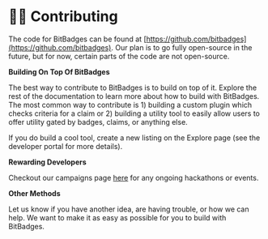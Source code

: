 # 👨‍💻 Contributing

The code for BitBadges can be found at [https://github.com/bitbadges](https://github.com/bitbadges).
Our plan is to go fully open-source in the future, but for now, certain parts of the code are not open-source.

**Building On Top Of BitBadges**

The best way to contribute to BitBadges is to build on top of it. Explore the rest of the documentation to learn more about how to build with BitBadges. The most common way to contribute is 1) building a custom plugin which checks criteria for a claim or 2) building a utility tool to easily allow users to offer utility gated by badges, claims, or anything else.

If you do build a cool tool, create a new listing on the Explore page (see the developer portal for more details).

**Rewarding Developers**

Checkout our campaigns page [here](https://bitbadges.io/campaigns) for any ongoing hackathons or events.

**Other Methods**

Let us know if you have another idea, are having trouble, or how we can help. We want to make it as easy as possible for you to build with BitBadges.
